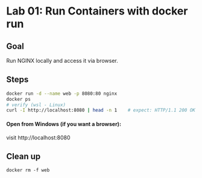 
# Lab 01: Run Containers with docker run

## Goal
Run NGINX locally and access it via browser.

## Steps
```bash
docker run -d --name web -p 8080:80 nginx
docker ps
# verify (wsl - Linux)
curl -I http://localhost:8080 | head -n 1    # expect: HTTP/1.1 200 OK
```
#### Open from Windows (if you want a browser):
visit http://localhost:8080

## Clean up
```
docker rm -f web
```

